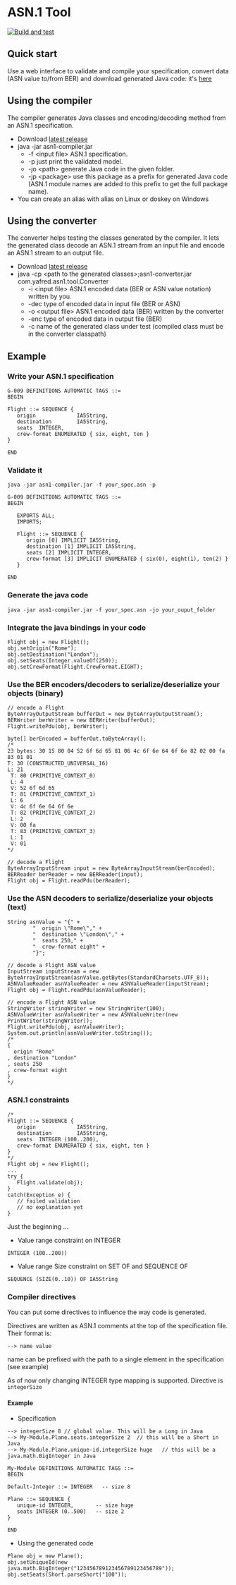 # ASN.1 Tool

[![Build and test](https://github.com/yafred/asn1-tool/workflows/Build%20and%20test/badge.svg)](https://github.com/yafred/asn1-tool/actions?query=workflow%3A%22Build+and+test%22)


## Quick start

Use a web interface to validate and compile your specification, convert data (ASN value to/from BER) and download generated Java code: it's [here](https://github.com/yafred/asn1-playground)

## Using the compiler
  
The compiler generates Java classes and encoding/decoding method from an ASN.1 specification.  
  
  * Download [latest release](https://github.com/yafred/asn1-tool/releases) 
  * java -jar asn1-compiler.jar
     * -f \<input file> ASN.1 specification.
     * -p just print the validated model.
     * -jo \<path> generate Java code in the given folder.
     * -jp \<package> use this package as a prefix for generated Java code (ASN.1 module names are added to this prefix to get the full package name).
  * You can create an alias with alias on Linux or doskey on Windows 
  
## Using the converter
  
The converter helps testing the classes generated by the compiler. It lets the generated class decode an ASN.1 stream from an input file and encode an ASN.1 stream to an output file.
  
  * Download [latest release](https://github.com/yafred/asn1-tool/releases) 
  * java -cp \<path to the generated classes>;asn1-converter.jar com.yafred.asn1.tool.Converter
     * -i \<input file> ASN.1 encoded data (BER or ASN value notation) written by you.
     * -dec type of encoded data in input file (BER or ASN)
     * -o \<output file> ASN.1 encoded data (BER) written by the converter
     * -enc type of encoded data in output file (BER)
     * -c name of the generated class under test (compiled class must be in the converter classpath) 

  
## Example

### Write your ASN.1 specification

```
G-009 DEFINITIONS AUTOMATIC TAGS ::= 
BEGIN 

Flight ::= SEQUENCE {
   origin             IA5String,
   destination        IA5String,
   seats  INTEGER,
   crew-format ENUMERATED { six, eight, ten }
}

END
```

### Validate it

```
java -jar asn1-compiler.jar -f your_spec.asn -p

G-009 DEFINITIONS AUTOMATIC TAGS ::=
BEGIN

   EXPORTS ALL;
   IMPORTS;

   Flight ::= SEQUENCE {
      origin [0] IMPLICIT IA5String,
      destination [1] IMPLICIT IA5String,
      seats [2] IMPLICIT INTEGER,
      crew-format [3] IMPLICIT ENUMERATED { six(0), eight(1), ten(2) }
   }

END
```

### Generate the java code 

```
java -jar asn1-compiler.jar -f your_spec.asn -jo your_ouput_folder
```

### Integrate the java bindings in your code

```
Flight obj = new Flight();
obj.setOrigin("Rome");
obj.setDestination("London");
obj.setSeats(Integer.valueOf(250));
obj.setCrewFormat(Flight.CrewFormat.EIGHT);
```

### Use the BER encoders/decoders to serialize/deserialize your objects (binary)

```
// encode a Flight
ByteArrayOutputStream bufferOut = new ByteArrayOutputStream();
BERWriter berWriter = new BERWriter(bufferOut);
Flight.writePdu(obj, berWriter);

byte[] berEncoded = bufferOut.toByteArray(); 
/*
23 bytes: 30 15 80 04 52 6f 6d 65 81 06 4c 6f 6e 64 6f 6e 82 02 00 fa 83 01 01
T: 30 (CONSTRUCTED_UNIVERSAL_16)
L: 21
 T: 80 (PRIMITIVE_CONTEXT_0)
 L: 4
 V: 52 6f 6d 65
 T: 81 (PRIMITIVE_CONTEXT_1)
 L: 6
 V: 4c 6f 6e 64 6f 6e
 T: 82 (PRIMITIVE_CONTEXT_2)
 L: 2
 V: 00 fa
 T: 83 (PRIMITIVE_CONTEXT_3)
 L: 1
 V: 01
*/

// decode a Flight
ByteArrayInputStream input = new ByteArrayInputStream(berEncoded);
BERReader berReader = new BERReader(input);
Flight obj = Flight.readPdu(berReader);
```

### Use the ASN decoders to serialize/deserialize your objects (text)

```
String asnValue = "{" + 
		"  origin \"Rome\"," + 
		"  destination \"London\"," + 
		"  seats 250," + 
		"  crew-format eight" + 
		"}";

// decode a Flight ASN value
InputStream inputStream = new ByteArrayInputStream(asnValue.getBytes(StandardCharsets.UTF_8));
ASNValueReader asnValueReader = new ASNValueReader(inputStream);
Flight obj = Flight.readPdu(asnValueReader);

// encode a Flight ASN value
StringWriter stringWriter = new StringWriter(100);
ASNValueWriter asnValueWriter = new ASNValueWriter(new PrintWriter(stringWriter));
Flight.writePdu(obj, asnValueWriter);
System.out.println(asnValueWriter.toString());
/*
{
  origin "Rome"
, destination "London"
, seats 250
, crew-format eight
}
*/
```

### ASN.1 constraints

```
/*
Flight ::= SEQUENCE {
   origin             IA5String,
   destination        IA5String,
   seats  INTEGER (100..200),
   crew-format ENUMERATED { six, eight, ten }
}
*/
Flight obj = new Flight();
...
try {
   Flight.validate(obj);
}
catch(Exception e) {
   // failed validation
   // no explanation yet
}
```

Just the beginning ...

* Value range constraint on INTEGER
```
INTEGER (100..200))
```
* Value range Size constraint on SET OF and SEQUENCE OF 
```
SEQUENCE (SIZE(0..10)) OF IA5String
```


### Compiler directives

You can put some directives to influence the way code is generated.

Directives are written as ASN.1 comments at the top of the specification file. Their format is:
```
--> name value
```
name can be prefixed with the path to a single element in the specification (see example)

As of now only changing INTEGER type mapping is supported. Directive is `integerSize`

#### Example

* Specification
```
--> integerSize 8 // global value. This will be a Long in Java
--> My-Module.Plane.seats.integerSize 2  // this will be a Short in Java
--> My-Module.Plane.unique-id.integerSize huge   // this will be a java.math.BigInteger in Java

My-Module DEFINITIONS AUTOMATIC TAGS ::= 
BEGIN 

Default-Integer ::= INTEGER   -- size 8

Plane ::= SEQUENCE {
   unique-id INTEGER,       -- size huge
   seats INTEGER (0..500)   -- size 2
}

END
```

* Using the generated code
```
Plane obj = new Plane();
obj.setUniqueId(new java.math.BigInteger("123456789123456789123456789"));
obj.setSeats(Short.parseShort("100"));
```


